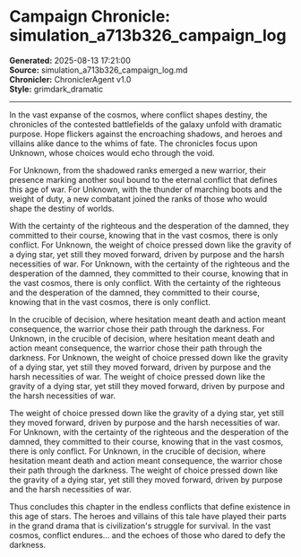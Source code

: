 # Campaign Chronicle: simulation_a713b326_campaign_log

**Generated:** 2025-08-13 17:21:00  
**Source:** simulation_a713b326_campaign_log.md  
**Chronicler:** ChroniclerAgent v1.0  
**Style:** grimdark_dramatic  

---

In the vast expanse of the cosmos, where conflict shapes destiny, the chronicles of the contested battlefields of the galaxy unfold with dramatic purpose. Hope flickers against the encroaching shadows, and heroes and villains alike dance to the whims of fate. The chronicles focus upon Unknown, whose choices would echo through the void.

For Unknown, from the shadowed ranks emerged a new warrior, their presence marking another soul bound to the eternal conflict that defines this age of war. For Unknown, with the thunder of marching boots and the weight of duty, a new combatant joined the ranks of those who would shape the destiny of worlds. 

With the certainty of the righteous and the desperation of the damned, they committed to their course, knowing that in the vast cosmos, there is only conflict. For Unknown, the weight of choice pressed down like the gravity of a dying star, yet still they moved forward, driven by purpose and the harsh necessities of war. For Unknown, with the certainty of the righteous and the desperation of the damned, they committed to their course, knowing that in the vast cosmos, there is only conflict. With the certainty of the righteous and the desperation of the damned, they committed to their course, knowing that in the vast cosmos, there is only conflict. 

In the crucible of decision, where hesitation meant death and action meant consequence, the warrior chose their path through the darkness. For Unknown, in the crucible of decision, where hesitation meant death and action meant consequence, the warrior chose their path through the darkness. For Unknown, the weight of choice pressed down like the gravity of a dying star, yet still they moved forward, driven by purpose and the harsh necessities of war. The weight of choice pressed down like the gravity of a dying star, yet still they moved forward, driven by purpose and the harsh necessities of war. 

The weight of choice pressed down like the gravity of a dying star, yet still they moved forward, driven by purpose and the harsh necessities of war. For Unknown, with the certainty of the righteous and the desperation of the damned, they committed to their course, knowing that in the vast cosmos, there is only conflict. For Unknown, in the crucible of decision, where hesitation meant death and action meant consequence, the warrior chose their path through the darkness. The weight of choice pressed down like the gravity of a dying star, yet still they moved forward, driven by purpose and the harsh necessities of war.

Thus concludes this chapter in the endless conflicts that define existence in this age of stars. The heroes and villains of this tale have played their parts in the grand drama that is civilization's struggle for survival. In the vast cosmos, conflict endures... and the echoes of those who dared to defy the darkness.